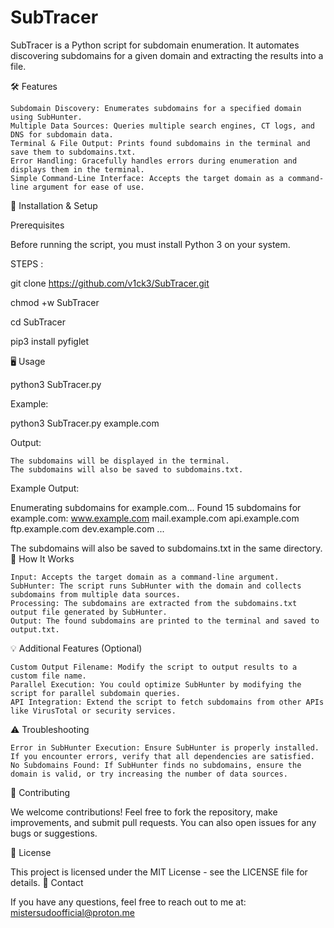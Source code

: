 # SubTracer
SubTracer is a Python script for subdomain enumeration. It automates discovering subdomains for a given domain and extracting the results into a file.

🛠️ Features

    Subdomain Discovery: Enumerates subdomains for a specified domain using SubHunter.
    Multiple Data Sources: Queries multiple search engines, CT logs, and DNS for subdomain data.
    Terminal & File Output: Prints found subdomains in the terminal and save them to subdomains.txt.
    Error Handling: Gracefully handles errors during enumeration and displays them in the terminal.
    Simple Command-Line Interface: Accepts the target domain as a command-line argument for ease of use.

🚀 Installation & Setup

Prerequisites

Before running the script, you must install Python 3 on your system.

STEPS :

git clone https://github.com/v1ck3/SubTracer.git

chmod +w SubTracer

cd SubTracer

pip3 install pyfiglet

🖥️ Usage

python3 SubTracer.py <domain>

Example:

python3 SubTracer.py example.com

Output:

    The subdomains will be displayed in the terminal.
    The subdomains will also be saved to subdomains.txt.

Example Output:

Enumerating subdomains for example.com...
Found 15 subdomains for example.com:
www.example.com
mail.example.com
api.example.com
ftp.example.com
dev.example.com
...

The subdomains will also be saved to subdomains.txt in the same directory.
🔧 How It Works

    Input: Accepts the target domain as a command-line argument.
    SubHunter: The script runs SubHunter with the domain and collects subdomains from multiple data sources.
    Processing: The subdomains are extracted from the subdomains.txt output file generated by SubHunter.
    Output: The found subdomains are printed to the terminal and saved to output.txt.

💡 Additional Features (Optional)

    Custom Output Filename: Modify the script to output results to a custom file name.
    Parallel Execution: You could optimize SubHunter by modifying the script for parallel subdomain queries.
    API Integration: Extend the script to fetch subdomains from other APIs like VirusTotal or security services.

⚠️ Troubleshooting

    Error in SubHunter Execution: Ensure SubHunter is properly installed. If you encounter errors, verify that all dependencies are satisfied.
    No Subdomains Found: If SubHunter finds no subdomains, ensure the domain is valid, or try increasing the number of data sources.

🤝 Contributing

We welcome contributions! Feel free to fork the repository, make improvements, and submit pull requests. You can also open issues for any bugs or suggestions.

📄 License

This project is licensed under the MIT License - see the LICENSE file for details.
📍 Contact

If you have any questions, feel free to reach out to me at: mistersudoofficial@proton.me
